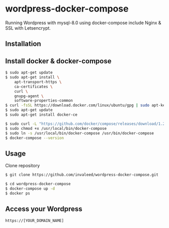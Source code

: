 # wordpress-docker-compose

Running Wordpress with mysql-8.0 using docker-compose include Nginx & SSL with Letsencrypt.

## Installation

## Install docker & docker-compose

```bash
$ sudo apt-get update
$ sudo apt-get install \
    apt-transport-https \
    ca-certificates \
    curl \
    gnupg-agent \
    software-properties-common
$ curl -fsSL https://download.docker.com/linux/ubuntu/gpg | sudo apt-key add -
$ sudo apt-get update
$ sudo apt-get install docker-ce
```

```bash
$ sudo curl -L "https://github.com/docker/compose/releases/download/1.25.4/docker-compose-$(uname -s)-$(uname -m)" -o /usr/local/bin/docker-compose
$ sudo chmod +x /usr/local/bin/docker-compose
$ sudo ln -s /usr/local/bin/docker-compose /usr/bin/docker-compose
$ docker-compose --version
```

## Usage

Clone repository

```bash
$ git clone https://github.com/invaleed/wordpress-docker-compose.git
```

```bash
$ cd wordpress-docker-compose
$ docker-compose up -d
$ docker ps
```

## Access your Wordpress
```
https://[YOUR_DOMAIN_NAME]
```
